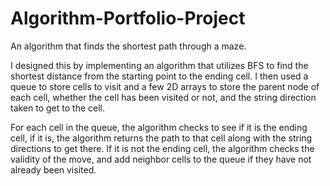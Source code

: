 # Algorithm-Portfolio-Project
An algorithm that finds the shortest path through a maze.

I designed this by implementing an algorithm that utilizes BFS to find the shortest distance from the starting point to the ending cell. I then used a queue to store cells to visit and a few 2D arrays to store the parent node of each cell, whether the cell has been visited or not, and the string direction taken to get to the cell. 

For each cell in the queue, the algorithm checks to see if it is the ending cell, if it is, the algorithm returns the path to that cell along with the string directions to get there. If it is not the ending cell, the algorithm checks the validity of the move, and add neighbor cells to the queue if they have not already been visited.
